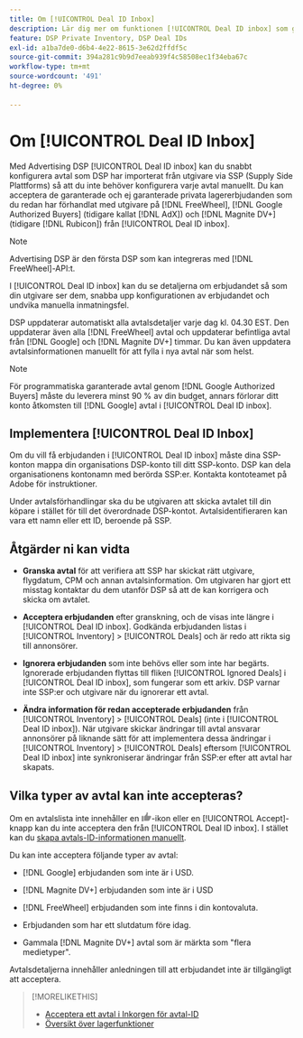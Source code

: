 ```yaml
---
title: Om [!UICONTROL Deal ID Inbox]
description: Lär dig mer om funktionen [!UICONTROL Deal ID inbox] som gör att du kan acceptera privata avtal som du redan har förhandlat med utgivare  [!DNL FreeWheel], [!DNL Google Authorized Buyers]  (tidigare kallad  [!DNL AdX]), and [!DNL Magnite DV+] (tidigare  [!DNL Rubicon]).
feature: DSP Private Inventory, DSP Deal IDs
exl-id: a1ba7de0-d6b4-4e22-8615-3e62d2ffdf5c
source-git-commit: 394a281c9b9d7eeab939f4c58508ec1f34eba67c
workflow-type: tm+mt
source-wordcount: '491'
ht-degree: 0%

---
```


# Om [!UICONTROL Deal ID Inbox]

Med Advertising DSP [!UICONTROL Deal ID inbox] kan du snabbt konfigurera avtal som DSP har importerat från utgivare via SSP (Supply Side Plattforms) så att du inte behöver konfigurera varje avtal manuellt. Du kan acceptera de garanterade och ej garanterade privata lagererbjudanden som du redan har förhandlat med utgivare på [!DNL FreeWheel], [!DNL Google Authorized Buyers] (tidigare kallat [!DNL AdX]) och [!DNL Magnite DV+] (tidigare [!DNL Rubicon]) från [!UICONTROL Deal ID inbox].

>[!NOTE]
>
>Advertising DSP är den första DSP som kan integreras med [!DNL FreeWheel]-API:t.

I [!UICONTROL Deal ID inbox] kan du se detaljerna om erbjudandet så som din utgivare ser dem, snabba upp konfigurationen av erbjudandet och undvika manuella inmatningsfel.

<!-- 
Accepting a deal automatically pre-populates a new Deal ID record with details from the publisher, and you need to enter only the publisher [always? or just in some cases?], the media type, who can access the deal, and any attribute labels to apply to the deal so it's easy to find. [Are labels a dimension you can report on?]

For each available deal, you can review the deal details sent directly from the publisher. Some deals are grouped as proposals (packages), and you can see the individual deal details by reviewing the deal.

You can accept any available deal or move an incorrect deal to the Ignored Deals tab. You can also un-ignore deals, which moves them back to the New Deals tab so you can potentially accept them.

For each deal, you can select one publisher and one media type (Desktop Video, Mobile Video, Connected TV, Display, or Audio), and you can share the deal with specific advertisers and with all advertisers for a specific account.
 -->

DSP uppdaterar automatiskt alla avtalsdetaljer varje dag kl. 04.30 EST. Den uppdaterar även alla [!DNL FreeWheel] avtal och uppdaterar befintliga avtal från [!DNL Google] och [!DNL Magnite DV+] timmar. Du kan även uppdatera avtalsinformationen manuellt för att fylla i nya avtal när som helst.

<!-- MC: I'm not sure where I got the following. Is this currently true? -->

>[!NOTE]
>
>För programmatiska garanterade avtal genom [!DNL Google Authorized Buyers] måste du leverera minst 90 % av din budget, annars förlorar ditt konto åtkomsten till [!DNL Google] avtal i [!UICONTROL Deal ID inbox].

## Implementera [!UICONTROL Deal ID Inbox]

Om du vill få erbjudanden i [!UICONTROL Deal ID inbox] måste dina SSP-konton mappa din organisations DSP-konto till ditt SSP-konto. DSP kan dela organisationens kontonamn med berörda SSP:er. Kontakta kontoteamet på Adobe för instruktioner.

Under avtalsförhandlingar ska du be utgivaren att skicka avtalet till din köpare i stället för till det överordnade DSP-kontot. Avtalsidentifieraren kan vara ett namn eller ett ID, beroende på SSP.

## Åtgärder ni kan vidta

* **Granska avtal** för att verifiera att SSP har skickat rätt utgivare, flygdatum, CPM och annan avtalsinformation. Om utgivaren har gjort ett misstag kontaktar du dem utanför DSP så att de kan korrigera och skicka om avtalet.

* **Acceptera erbjudanden** efter granskning, och de visas inte längre i [!UICONTROL Deal ID inbox]. Godkända erbjudanden listas i [!UICONTROL Inventory] > [!UICONTROL Deals] och är redo att rikta sig till annonsörer.

* **Ignorera erbjudanden** som inte behövs eller som inte har begärts. Ignorerade erbjudanden flyttas till fliken [!UICONTROL Ignored Deals] i [!UICONTROL Deal ID inbox], som fungerar som ett arkiv. DSP varnar inte SSP:er och utgivare när du ignorerar ett avtal.

* **Ändra information för redan accepterade erbjudanden** från [!UICONTROL Inventory] > [!UICONTROL Deals] (inte i [!UICONTROL Deal ID inbox]). När utgivare skickar ändringar till avtal ansvarar annonsörer på liknande sätt för att implementera dessa ändringar i [!UICONTROL Inventory] > [!UICONTROL Deals] eftersom [!UICONTROL Deal ID inbox] inte synkroniserar ändringar från SSP:er efter att avtal har skapats.

## Vilka typer av avtal kan inte accepteras?

Om en avtalslista inte innehåller en ![Acceptera](/help/dsp/assets/accept.png)-ikon eller en [!UICONTROL Accept]-knapp kan du inte acceptera den från [!UICONTROL Deal ID inbox]. I stället kan du [skapa avtals-ID-informationen manuellt](/help/dsp/inventory/deal-id-create.md).

Du kan inte acceptera följande typer av avtal:

* [!DNL Google] erbjudanden som inte är i USD.

* [!DNL Magnite DV+] erbjudanden som inte är i USD

* [!DNL FreeWheel] erbjudanden som inte finns i din kontovaluta.

* Erbjudanden som har ett slutdatum före idag.

* Gammala [!DNL Magnite DV+] avtal som är märkta som &quot;flera medietyper&quot;.

Avtalsdetaljerna innehåller anledningen till att erbjudandet inte är tillgängligt att acceptera.

>[!MORELIKETHIS]
>
>* [Acceptera ett avtal i Inkorgen för avtal-ID](deal-id-inbox-accept.md)
>* [Översikt över lagerfunktioner](inventory-overview.md)
